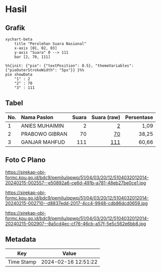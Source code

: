 # Hasil

## Grafik

```mermaid
xychart-beta
    title "Perolehan Suara Nasional"
    x-axis [01, 02, 03]
    y-axis "Suara" 0 --> 111
    bar [2, 70, 111]
```

```mermaid
%%{init: {"pie": {"textPosition": 0.5}, "themeVariables": {"pieOuterStrokeWidth": "5px"}} }%%
pie showData
    "1" : 2
    "2" : 70
    "3" : 111
```

## Tabel

| No. | Nama Paslon    | Suara | Suara (raw) | Persentase |
|:--- |:-------------- | -----:| -----------:| ----------:|
| 1   | ANIES MUHAIMIN | 2     | [2][p-1]    | 1,09       |
| 2   | PRABOWO GIBRAN | 70    | [70][p-2]   | 38,25      |
| 3   | GANJAR MAHFUD  | 111   | [111][p-3]  | 60,66      |


[p-1]: https://github.com/gigit-pemilu/pemilu-2024/blob/main/pilpres/hitung-suara/sub/51-bali/sub/04-gianyar/sub/03-gianyar/sub/2012-petak/sub/014-tps/sub/paslon-1.txt
[p-2]: https://github.com/gigit-pemilu/pemilu-2024/blob/main/pilpres/hitung-suara/sub/51-bali/sub/04-gianyar/sub/03-gianyar/sub/2012-petak/sub/014-tps/sub/paslon-2.txt
[p-3]: https://github.com/gigit-pemilu/pemilu-2024/blob/main/pilpres/hitung-suara/sub/51-bali/sub/04-gianyar/sub/03-gianyar/sub/2012-petak/sub/014-tps/sub/paslon-3.txt

## Foto C Plano

https://sirekap-obj-formc.kpu.go.id/bdc9/pemilu/ppwp/51/04/03/20/12/5104032012014-20240215-002557--e50892a6-ce6d-491b-a781-48eb27be0ce1.jpg

https://sirekap-obj-formc.kpu.go.id/bdc9/pemilu/ppwp/51/04/03/20/12/5104032012014-20240215-002710--d8837edd-2017-4cc4-9948-cdb86dcd0659.jpg

https://sirekap-obj-formc.kpu.go.id/bdc9/pemilu/ppwp/51/04/03/20/12/5104032012014-20240215-002907--8a5cd4ec-cf76-46cb-a57f-5e5c562e6bb8.jpg


## Metadata

| Key        | Value               |
| ---------- | ------------------- |
| Time Stamp | 2024-02-16 12:51:22 |



